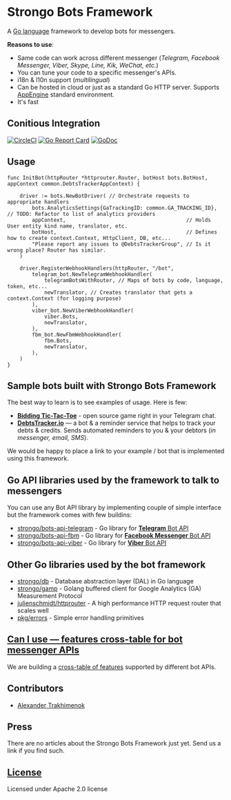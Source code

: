 # Strongo Bots Framework
A [Go language](https://golang.org/) framework to develop bots for messengers.

**Reasons to use**:
 
 * Same code can work across different  messenger (_Telegram, Facebook Messenger, Viber, Skype, Line, Kik, WeChat, etc._)
 * You can tune your code to a specific messenger's APIs.
 * i18n & l10n support (_multilingual_)   
 * Can be hosted in cloud or just as a standard Go HTTP server. Supports [AppEngine](https://cloud.google.com/appengine/) standard environment.
 * It's fast   


## Conitious Integration
[![CircleCI](https://circleci.com/gh/strongo/bots-framework.svg?style=svg)](https://circleci.com/gh/strongo/bots-framework)
[![Go Report Card](https://goreportcard.com/badge/github.com/strongo/bots-framework?cache=1)](https://goreportcard.com/report/github.com/strongo/bots-framework)
[![GoDoc](https://godoc.org/github.com/strongo/bots-framework?status.svg)](https://godoc.org/github.com/strongo/bots-framework)

## Usage

	func InitBot(httpRouter *httprouter.Router, botHost bots.BotHost, appContext common.DebtsTrackerAppContext) {
	
		driver := bots.NewBotDriver( // Orchestrate requests to appropriate handlers
			bots.AnalyticsSettings{GaTrackingID: common.GA_TRACKING_ID}, // TODO: Refactor to list of analytics providers
			appContext,                                       // Holds User entity kind name, translator, etc.
			botHost,                                          // Defines how to create context.Context, HttpClient, DB, etc...
			"Please report any issues to @DebtsTrackerGroup", // Is it wrong place? Router has similar.
		)
	
		driver.RegisterWebhookHandlers(httpRouter, "/bot",
			telegram_bot.NewTelegramWebhookHandler(
				telegramBotsWithRouter, // Maps of bots by code, language, token, etc...
				newTranslator, // Creates translator that gets a context.Context (for logging purpose)
			),
			viber_bot.NewViberWebhookHandler(
				viber.Bots,
				newTranslator,
			),
			fbm_bot.NewFbmWebhookHandler(
				fbm.Bots,
				newTranslator,
			),
		)
	}

## Sample bots built with Strongo Bots Framework
The best way to learn is to see examples of usage. Here is few:
  * [**Bidding Tic-Tac-Toe**](https://github.com/strongo/bidding-tictactoe-bot) - open source game right in your Telegram chat.
  * [**DebtsTracker.io**](http://debtstracker.io/) —  a bot & a reminder service that helps to track your debts & credits.
  Sends automated reminders to you & your debtors (_in messenger, email, SMS_).

We would be happy to place a link to your example / bot that is implemented using this framework.

## Go API libraries used by the framework to talk to messengers
You can use any Bot API library by implementing couple of simple interface but the framework comes with few buildins:
  * [strongo/bots-api-telegram](https://github.com/strongo/bots-api-telegram) - Go library for [**Telegram** Bot API](https://core.telegram.org/bots/api)
  * [strongo/bots-api-fbm](https://github.com/strongo/bots-api-fbm) - Go library for [**Facebook Messenger** Bot API](https://developers.facebook.com/docs/messenger-platform)
  * [strongo/bots-api-viber](https://github.com/strongo/bots-api-viber) - Go library for [**Viber** Bot API](https://developers.viber.com/)
  
## Other Go libraries used by the bot framework
  * [strongo/db](https://github.com/strongo/db) - Database abstraction layer (DAL) in Go language
  * [strongo/gamp](https://github.com/strongo/gamp) - Golang buffered client for Google Analytics (GA) Measurement Protocol
  * [julienschmidt/httprouter](https://github.com/julienschmidt/httprouter) - A high performance HTTP request router that scales well
  * [pkg/errors](https://github.com/pkg/errors) - Simple error handling primitives

## [Can I use &mdash; features cross-table for bot messenger APIs](can-i-use-bots-api.md)
We are building a [cross-table of features](can-i-use-bots-api.md) supported by different bot APIs.
  
## Contributors
  * [Alexander Trakhimenok](https://ie.linkedin.com/in/alexandertrakhimenok)

## Press
There are no articles about the Strongo Bots Framework just yet. Send us a link if you find such.
  
## [License](https://github.com/strongo/bots-framework/blob/master/LICENSE)
Licensed under Apache 2.0 license
